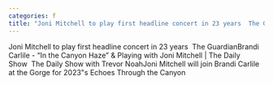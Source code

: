 ```yaml
---
categories: f
title: "Joni Mitchell to play first headline concert in 23 years  The Guardian"
---
```

Joni Mitchell to play first headline concert in 23 years&nbsp;&nbsp;The GuardianBrandi Carlile - “In the Canyon Haze” & Playing with Joni Mitchell | The Daily Show&nbsp;&nbsp;The Daily Show with Trevor NoahJoni Mitchell will join Brandi Carlile at the Gorge for 2023"s Echoes Through the Canyon&nbsp;